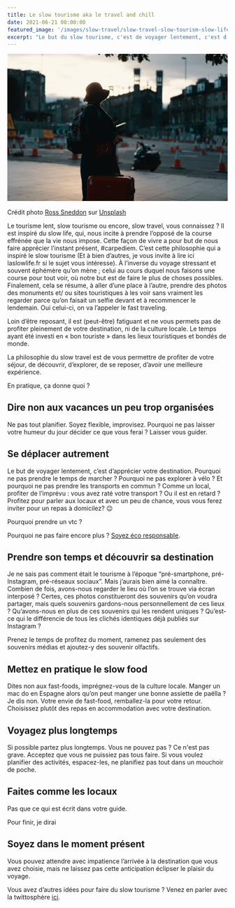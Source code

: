 ```yaml
---
title: Le slow tourisme aka le travel and chill
date: 2021-06-21 00:00:00
featured_image: '/images/slow-travel/slow-travel-slow-tourism-slow-life.jpg'
excerpt: "Le but du slow tourisme, c'est de voyager lentement, c'est d'apprécier sa destination, de se relaxer, de profiter, d'être chill logique... C'est les vacances."
---
```


![](/images/slow-travel/slow-travel-slow-tourism-slow-life.jpg)

Crédit photo [Ross Sneddon](https://unsplash.com/@rosssneddon?utm_source=unsplash&utm_medium=referral&utm_content=creditCopyText) sur [Unsplash](https://unsplash.com/?utm_source=unsplash&utm_medium=referral&utm_content=creditCopyText)

Le tourisme lent, slow tourisme ou encore, slow travel, vous connaissez ? Il est inspiré du slow life, qui, nous incite à prendre l’opposé de la course effrénée que la vie nous impose. Cette façon de vivre a pour but de nous faire apprécier l’instant présent, #carpediem. C’est cette philosophie qui a inspiré le slow tourisme (Et à bien d’autres, je vous invite à lire ici laslowlife.fr si le sujet vous intéresse). À l’inverse du voyage stressant et souvent éphémère qu’on mène ; celui au cours duquel nous faisons une course pour tout voir, où notre but est de faire le plus de choses possibles. Finalement, cela se résume, à aller d’une place à l’autre, prendre des photos des monuments et/ ou sites touristiques à les voir sans vraiment les regarder parce qu’on faisait un selfie devant et à recommencer le lendemain. Oui celui-ci, on va l’appeler le fast traveling.

Loin d’être reposant, il est (peut-être) fatiguant et ne vous permets pas de profiter pleinement de votre destination, ni de la culture locale. Le temps ayant été investi en « bon touriste » dans les lieux touristiques et bondés de monde.

La philosophie du slow travel est de vous permettre de profiter de votre séjour, de découvrir, d’explorer, de se reposer, d’avoir une meilleure expérience.

En pratique, ça donne quoi ?


## Dire non aux vacances un peu trop organisées
Ne pas tout planifier. Soyez flexible, improvisez. Pourquoi ne pas laisser votre humeur du jour décider ce que vous ferai ? Laisser vous guider.

## Se déplacer autrement 
Le but de voyager lentement, c’est d’apprécier votre destination.
Pourquoi ne pas prendre le temps de marcher ? Pourquoi ne pas explorer à vélo ? Et pourquoi ne pas prendre les transports en commun ? Comme un local, profiter de l’imprévu : vous avez raté votre transport ? Ou il est en retard ? Profitez pour parler aux locaux et avec un peu de chance, vous vous ferez inviter pour un repas à domicilez? 😉

Pourquoi prendre un vtc ?


Pourquoi ne pas faire encore plus ? [Soyez éco responsable](https://journaldunvoyageur.fr/tourisme-ecoresponsable). 
 	
## Prendre son temps et découvrir sa destination 
Je ne sais pas comment était le tourisme à l’époque “pré-smartphone, pré-Instagram, pré-réseaux sociaux”. Mais j’aurais bien aimé la connaître. Combien de fois, avons-nous regarder le lieu où l’on se trouve via écran interposé ? Certes, ces photos constitueront des souvenirs qu’on voudra partager, mais quels souvenirs gardons-nous personnellement de ces lieux ? Qu’avons-nous en plus de ces souvenirs qui les rendent uniques ? Qu’est-ce qui le différencie de tous les clichés identiques déjà publiés sur Instagram ?

Prenez le temps de profitez du moment, ramenez pas seulement des souvenirs médias et ajoutez-y des souvenir olfactifs.

## Mettez en pratique le slow food
Dites non aux fast-foods, imprégnez-vous de la culture locale. Manger un mac do en Espagne alors qu’on peut manger une bonne assiette de paëlla ? Je dis non. Votre envie de fast-food, remballez-la pour votre retour. Choisissez plutôt des repas en accommodation avec votre destination.

## Voyagez plus longtemps
Si possible partez plus longtemps. Vous ne pouvez pas ? Ce n'est pas grave. Acceptez que vous ne puissiez pas tous faire. Si vous voulez planifier des activités, espacez-les, ne planifiez pas tout dans un mouchoir de poche.

## Faites comme les locaux
Pas que ce qui est écrit dans votre guide. 

Pour finir, je dirai

## Soyez dans le moment présent 
Vous pouvez attendre avec impatience l’arrivée à la destination que vous avez choisie, mais ne laissez pas cette anticipation éclipser le plaisir du voyage.

Vous avez d’autres idées pour faire du slow tourisme ? Venez en parler avec la twittosphère [ici](journaldunvoyageur.fr/slow-travel-slow-tourisme).

